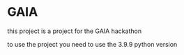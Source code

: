 # GAIA
this project is a project for the GAIA hackathon

to use the project you need to use the 3.9.9 python version
